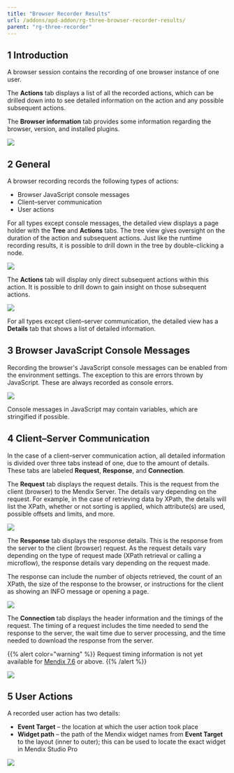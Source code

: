 ```yaml
---
title: "Browser Recorder Results"
url: /addons/apd-addon/rg-three-browser-recorder-results/
parent: "rg-three-recorder"
---
```


## 1 Introduction

A browser session contains the recording of one browser instance of one user.

The **Actions** tab displays a list of all the recorded actions, which can be drilled down into to see detailed information on the action and any possible subsequent actions.

The **Browser information** tab provides some information regarding the browser, version, and installed plugins.

![](/attachments/addons/apd-addon/rg-apd/rg-three-apd/rg-three-recorder/rg-three-browser-recorder-results/Performance_browser_recording.png)

## 2 General

A browser recording records the following types of actions:

* Browser JavaScript console messages
* Client–server communication
* User actions

For all types except console messages, the detailed view displays a page holder with the **Tree** and **Actions** tabs. The tree view gives oversight on the duration of the action and subsequent actions. Just like the runtime recording results, it is possible to drill down in the tree by double-clicking a node.

![](/attachments/addons/apd-addon/rg-apd/rg-three-apd/rg-three-recorder/rg-three-browser-recorder-results/Performance_browser_recording_ActionsTree.png)

The **Actions** tab will display only direct subsequent actions within this action. It is possible to drill down to gain insight on those subsequent actions.

![](/attachments/addons/apd-addon/rg-apd/rg-three-apd/rg-three-recorder/rg-three-browser-recorder-results/Performance_browser_recording_ActionsActions.png)

For all types except client–server communication, the detailed view has a **Details** tab that shows a list of detailed information.

## 3 Browser JavaScript Console Messages

Recording the browser's JavaScript console messages can be enabled from the environment settings. The exception to this are errors thrown by JavaScript. These are always recorded as console errors.

![](/attachments/addons/apd-addon/rg-apd/rg-three-apd/rg-three-recorder/rg-three-browser-recorder-results/Performance_browser_recording_ConsoleMessage.png)

Console messages in JavaScript may contain variables, which are stringified if possible.

## 4 Client–Server Communication

In the case of a client–server communication action, all detailed information is divided over three tabs instead of one, due to the amount of details. These tabs are labeled **Request**, **Response**, and **Connection**.

The **Request** tab displays the request details. This is the request from the client (browser) to the Mendix Server. The details vary depending on the request. For example, in the case of retrieving data by XPath, the details will list the XPath, whether or not sorting is applied, which attribute(s) are used, possible offsets and limits, and more.

![](/attachments/addons/apd-addon/rg-apd/rg-three-apd/rg-three-recorder/rg-three-browser-recorder-results/Performance_browser_recording_ActionsRequest.png)

The **Response** tab displays the response details. This is the response from the server to the client (browser) request. As the request details vary depending on the type of request made (XPath retrieval or calling a microflow), the response details vary depending on the request made.

The response can include the number of objects retrieved, the count of an XPath, the size of the response to the browser, or instructions for the client as showing an INFO message or opening a page.

![](/attachments/addons/apd-addon/rg-apd/rg-three-apd/rg-three-recorder/rg-three-browser-recorder-results/Performance_browser_recording_ActionsResponse.png)

The **Connection** tab displays the header information and the timings of the request. The timing of a request includes the time needed to send the response to the server, the wait time due to server processing, and the time needed to download the response from the server. 

{{% alert color="warning" %}}
Request timing information is not yet available for [Mendix 7.6](/releasenotes/studio-pro/7.6/) or above.
{{% /alert %}}

![](/attachments/addons/apd-addon/rg-apd/rg-three-apd/rg-three-recorder/rg-three-browser-recorder-results/Performance_browser_recording_ActionsConnection.png)

## 5 User Actions

A recorded user action has two details:

* **Event Target** – the location at which the user action took place
* **Widget path** – the path of the Mendix widget names from **Event Target** to the layout (inner to outer); this can be used to locate the exact widget in Mendix Studio Pro

![](/attachments/addons/apd-addon/rg-apd/rg-three-apd/rg-three-recorder/rg-three-browser-recorder-results/Performance_browser_recording_UserAction.png)

